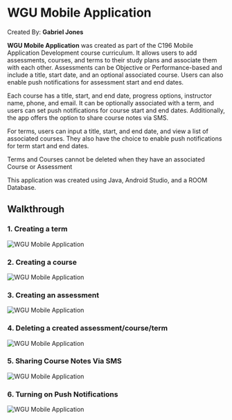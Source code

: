 # WGU Mobile Application

Created By: **Gabriel Jones**

**WGU Mobile Application** was created as part of the C196 Mobile Application Development course curriculum. It allows users to add assessments, courses, and terms to their study plans and associate them with each other. Assessments can be Objective or Performance-based and include a title, start date, and an optional associated course. Users can also enable push notifications for assessment start and end dates.

Each course has a title, start, and end date, progress options, instructor name, phone, and email. It can be optionally associated with a term, and users can set push notifications for course start and end dates. Additionally, the app offers the option to share course notes via SMS.

For terms, users can input a title, start, and end date, and view a list of associated courses. They also have the choice to enable push notifications for term start and end dates.

Terms and Courses cannot be deleted when they have an associated Course or Assessment

This application was created using Java, Android Studio, and a ROOM Database.

## Walkthrough

### 1. Creating a term

   
![WGU Mobile Application](https://media.giphy.com/media/v1.Y2lkPTc5MGI3NjExc3R1OGF6YjdtYW9pMHAxOWljaTQ2eW01enJjMXk4bGdlOXE5Y3o5MCZlcD12MV9pbnRlcm5hbF9naWZfYnlfaWQmY3Q9Zw/DuQUJc44rLnbAaS0fp/giphy.gif)


### 2. Creating a course


![WGU Mobile Application](https://media.giphy.com/media/v1.Y2lkPTc5MGI3NjExbG1mN3Jpb3dycGc5N2UwZnFmaW9oNnV3d3N3dGd1cmNsbXRua2RmNiZlcD12MV9pbnRlcm5hbF9naWZfYnlfaWQmY3Q9Zw/e6uli0Itv3Cj4H8rHs/giphy.gif)


### 3. Creating an assessment


![WGU Mobile Application](https://media.giphy.com/media/v1.Y2lkPTc5MGI3NjExNzg5azNwdGl4bXM5NG1qczNzN2ZidXZ6OHRwY3gwNnhhOGpwM3lmZSZlcD12MV9pbnRlcm5hbF9naWZfYnlfaWQmY3Q9Zw/SKdhuwpbQ7gDdozLns/giphy.gif)


### 4. Deleting a created assessment/course/term


![WGU Mobile Application](https://media.giphy.com/media/v1.Y2lkPTc5MGI3NjExeWtxcjJ1c2s1eTg4b3FyaGM5bDNwMGd6MG9jejlqbWxjb200dXpydSZlcD12MV9pbnRlcm5hbF9naWZfYnlfaWQmY3Q9Zw/9Khzd2qZWGzboKpICH/giphy.gif)

### 5. Sharing Course Notes Via SMS


![WGU Mobile Application](https://media.giphy.com/media/v1.Y2lkPTc5MGI3NjExbnR6dmF1eHc3Y3dqenU4MW91eWtpazd6ajBmMnM2cnRqN3BzbDVybCZlcD12MV9pbnRlcm5hbF9naWZfYnlfaWQmY3Q9Zw/iPVSNUtbokXxl6JfUT/giphy.gif)


### 6. Turning on Push Notifications


![WGU Mobile Application](https://media.giphy.com/media/v1.Y2lkPTc5MGI3NjExa2Y4dDNpbjJxaTZvbXRqd2wzZDI1Z3lxZjVuNXR1Ymc1cjNudXE0eSZlcD12MV9pbnRlcm5hbF9naWZfYnlfaWQmY3Q9Zw/uyU4D0mY3G5Sszw2bt/giphy.gif)

   
